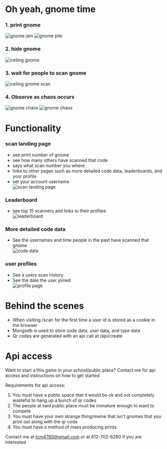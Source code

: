 # Oh yeah, gnome time
### 1. print gnome
![gnome jam](https://imgur.com/a2BIAfQ.jpeg)
![gnome pile](https://imgur.com/vxZOcfb.jpeg)
### 2. hide gnome
![ceiling gnome](https://imgur.com/xngWc4Q.jpeg)
### 3. wait for people to scan gnome
![ceiling gnome scan](https://imgur.com/8MruZEz.jpeg)
### 4. Observe as chaos occurs
![gnome chaos](https://imgur.com/GecZK6v.jpeg)
![gnome chaos](https://imgur.com/5tMsuau.jpeg)
# Functionality
### scan landing page
- see print number of gnome
- see how many others have scanned that code
- says what scan number you where
- links to other pages such as more detailed code data, leaderboards, and your profile
- set your account username  
![scan landing page](https://imgur.com/KnAimfV.jpeg)
### Leaderboard
- see top 15 scanners and links to their profiles  
![leaderboard](https://imgur.com/Mf9LWQd.jpeg)
### More detailed code data
- See the usernames and time people in the past have scanned that gnome  
![code data](https://imgur.com/Mb3mxIg.jpeg)
### user profiles
- See a users scan history
- See the date the user joined  
![profile page](https://imgur.com/IWdquMB.jpeg)
# Behind the scenes
- When visiting /scan for the first time a user id is stored as a cookie in the browser
- Mongodb is used to store code data, user data, and type data
- Qr codes are generated with an api call at /api/create
# Api access
Want to start a this game in your school/public place? Contact me for api access and instructions on how to get started

Requirements for api access:
1. You must have a public space that it would be ok and not completely wasteful to hang up a bunch of qr codes
2. The people at said public place must be immature enough to want to compete
3. You must have your own strange thing/meme that isn't gnomes that you print out along with the qr code
4. You must have a method of mass producing prints

Contact me at tcm4760@gmail.com or at 612-702-6280 if you are interested
